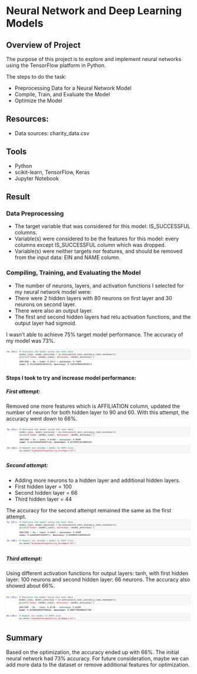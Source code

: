 # Neural Network and Deep Learning Models

## Overview of Project

The purpose of this project is to explore and implement neural networks using the TensorFlow platform in Python.

The steps to do the task:
* Preprocessing Data for a Neural Network Model
* Compile, Train, and Evaluate the Model
* Optimize the Model

## Resources:
* Data sources: charity_data.csv

## Tools
* Python
* scikit-learn, TensorFlow, Keras 
* Jupyter Notebook

## Result

### Data Preprocessing
* The target variable that was considered for this model: IS_SUCCESSFUL columns.
* Variable(s) were considered to be the features for this model: every columns except IS_SUCCESSFUL column which was dropped.
* Variable(s) were neither targets nor features, and should be removed from the input data: EIN and NAME column.

### Compiling, Training, and Evaluating the Model
* The number of neurons, layers, and activation functions I selected for my neural network model were:
* There were 2 hidden layers with 80 neurons on first layer and 30 neurons on second layer.
* There were also an output layer.
* The first and second hidden layers had relu activation functions, and the output layer had sigmoid.

I wasn’t able to achieve 75% target model performance. The accuracy of my model was 73%.

![alt text](Resources/charity_h5.png)

#### Steps I took to try and increase model performance:
##### First attempt:
Removed one more features which is AFFILIATION column, updated the number of neuron for both hidden layer to 90 and 60. With this attempt, the accuracy went down to 66%.

![alt text](Resources/attempt1.png)

##### Second attempt:
* Adding more neurons to a hidden layer and additional hidden layers.
* First hidden layer = 100
* Second hidden layer = 66
* Third hidden layer = 44

The accuracy for the second attempt remained the same as the first attempt.
![alt text](Resources/attempt2.png)

##### Third attempt:
Using different activation functions for output layers: tanh, with first hidden layer: 100 neurons and second hidden layer: 66 neurons.
The accuracy also showed about 66%.

![alt text](Resources/attempt3.png)

## Summary

Based on the optimization, the accuracy ended up with 66%. The initial neural network had 73% accuracy. For future consideration, maybe we can add more data to the dataset or remove additional features for optimization.

